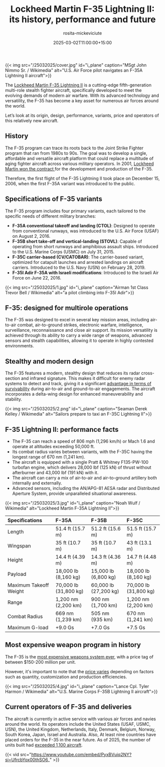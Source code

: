 ﻿---
title: "Lockheed Martin F-35 Lightning II: its history, performance and future"
meta_title: "Lockheed Martin F-35 Lightning II: its history, performance and future"
description: "What role does this fifth-generation stealth aircraft play in modern air warfare? Meet Lockheed Martin F-35 Lighting, a multirole strike fighter used by USAF."
date: 2025-03-02T11:00:00+15:00
draft: false
thumb: "/25032025/cover.jpg"
thumb_alt: "U.S. Air Force pilot navigates an F-35A Lightning II aircraft"
author: "rosita-mickeviciute"
is_article: true
---

{{< img src="/25032025/cover.jpg" id="i\_plane" caption="MSgt John Nimmo Sr. / Wikimedia" alt="U.S. Air Force pilot navigates an F-35A Lightning II aircraft">}}

The [Lockheed Martin F-35 Lightning II](https://thefriendlyskies.net/article/difference-between-f22-f35/) is a cutting-edge fifth-generation multi-role stealth fighter aircraft, specifically developed to meet the evolving demands of modern air warfare. With its advanced technology and versatility, the F-35 has become a key asset for numerous air forces around the world.

Let’s look at its origin, design, performance, variants, price and operators of this relatively new aircraft.

## History

The F-35 program can trace its roots back to the Joint Strike Fighter program that ran from 1980s to 90s. The goal was to develop a single, affordable and versatile aircraft platform that could replace a multitude of aging fighter aircraft across various military operators. In 2001, [Lockheed Martin won the contract ](https://web.archive.org/web/20190706050004/http://www.jsf.mil/history/his_f35.htm)for the development and production of the F-35. 

Therefore, the first flight of the F-35 Lightning II took place on December 15, 2006, when the first F-35A variant was introduced to the public.

## Specifications of F-35 variants

The F-35 program includes four primary variants, each tailored to the specific needs of different military branches:

- **F-35A conventional takeoff and landing (CTOL)**: Designed to operate from conventional runways, was introduced to the U.S. Air Force (USAF) on August 2, 2016.
- **F-35B short take-off and vertical-landing (STOVL)**: Capable of operating from short runways and amphibious assault ships. Introduced to the U.S. Marine Corps (USMC) on July 31, 2015.
- **F-35C carrier-based (CV/CATOBAR)**: The carrier-based variant, optimized for catapult launches and arrested landings on aircraft carriers. Introduced to the U.S. Navy (USN)  on February 28, 2019.
- **F-35I Adir F-35A with Israeli modifications**: Introduced to the Israeli Air Force on June 22, 2016. 

{{< img src="/25032025/1.jpg" id="i\_plane" caption="Airman 1st Class Trevor Bell / Wikimedia" alt="a pilot climbing into F-35I Adir">}}

## F-35: designed for multirole operations

The F-35 was designed to excel in several key mission areas, including air-to-air combat, air-to-ground strikes, electronic warfare, intelligence, surveillance, reconnaissance and close air support. Its mission versatility is achieved through its ability to carry a wide range of weapons, advanced sensors and stealth capabilities, allowing it to operate in highly contested environments.

## Stealthy and modern design

The F-35 features a modern, stealthy design that reduces its radar cross-section and infrared signature. This makes it difficult for enemy radar systems to detect and track, giving it a significant [advantage in terms of survivability](https://www.quora.com/Can-you-explain-the-components-of-the-stealth-technology-used-in-an-F-35-and-how-it-affects-its-radar-signature) during air-to-air and ground-to-air engagements. The aircraft incorporates a delta-wing design for enhanced maneuverability and stability.

{{< img src="/25032025/2.png" id="i\_plane" caption="Seaman Derek Kelley / Wikimedia" alt="Sailors prepare to taxi an F-35C Lightning II">}}

## F-35 Lightning II: performance facts

- The F-35 can reach a speed of 806 mph (1,296 km/h) or Mach 1.6 and operate at altitudes exceeding 50,000 ft.
- Its combat radius varies between variants, with the F-35C having the longest range of 670 nm (1,241 km).
- The aircraft is equipped with a single Pratt & Whitney F135-PW-100 turbofan engine, which delivers 28,000 lbf (125 kN) of thrust without afterburner and 43,000 lbf (191 kN) with it.
- The aircraft can carry a mix of air-to-air and air-to-ground artillery both internally and externally.
- Advanced sensors, including the AN/APG-81 AESA radar and Distributed Aperture System, provide unparalleled situational awareness.

{{< img src="/25032025/3.jpg" id="i\_plane" caption="Noah Wulf / Wikimedia" alt="Lockheed Martin F-35A Lightning II">}}

|**Specifications**|**F-35A** |**F-35B**|**F-35C**|
| :- | :- | :- | :- |
|Length|51\.4 ft (15.7 m)|51\.2 ft (15.6 m)|51\.5 ft (15.7 m)|
|Wingspan|35 ft (10.7 m)|35 ft (10.7 m)|43 ft (13.1 m)|
|Height|14\.4 ft (4.39 m)|14\.3 ft (4.36 m)|14\.7 ft (4.48 m)|
|Payload|18,000 lb (8,160 kg)|15,000 lb (6,800 kg)|18,000 lb (8,160 kg)|
|Maximum Takeoff Weight|70,000 lb (31,800 kg)|60,000 lb (27,200 kg)|70,000 lb (31,800 kg)|
|Range|1,200 nm (2,200 km)|900 nm (1,700 km)|1,200 nm (2,200 km)|
|Combat Radius|669 nm (1,239 km)|505 nm (935 km)|670 nm (1,241 km)|
|Maximum G-load|+9.0 Gs|+7.0 Gs|+7.5 Gs|

## Most expensive weapon program in history

The F-35 is the [most expensive weapons system ever](https://responsiblestatecraft.org/f-35-most-expensive/), with a price tag of between $150-200 million per unit. 

However, it's important to note that the [price varies](https://time.com/7269375/trump-nato-europe-canada-fighter-jets-defense-technology-made-america/) depending on factors such as quantity, customization and production efficiencies.

{{< img src="/25032025/4.jpg" id="i\_plane" caption="Lance Cpl. Tyler Harmon / Wikimedia" alt="U.S. Marine Corps F-35B Lightning II aircraft">}}

## Current operators of F-35 and deliveries

The aircraft is currently in active service with various air forces and navies around the world. Its operators include the United States (USAF, USMC, USN), the United Kingdom, Netherlands, Italy, Denmark, Belgium, Norway, South Korea, Japan, Israel and Australia. Also, At least nine countries have placed orders for the F-35 in the near future. As of 2025, the number of units built had [exceeded 1,100 aircraft](https://www.f35.com/f35/about/fast-facts.html). 

{{< vid src="https://www.youtube.com/embed/PyxBVuiq2NY?si=UfrcbYox00thSO6_" >}}
